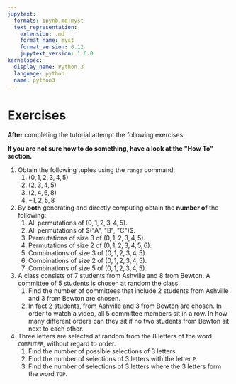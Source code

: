 ```yaml
---
jupytext:
  formats: ipynb,md:myst
  text_representation:
    extension: .md
    format_name: myst
    format_version: 0.12
    jupytext_version: 1.6.0
kernelspec:
  display_name: Python 3
  language: python
  name: python3
---
```


# Exercises

**After** completing the tutorial attempt the following exercises.

**If you are not sure how to do something, have a look at the "How To" section.**

1. Obtain the following tuples using the `range` command:
    1. $(0, 1, 2, 3, 4, 5)$
    2. $(2, 3, 4, 5)$
    3. $(2, 4, 6, 8)$
    4. $-1, 2, 5, 8$
2. By **both** generating and directly computing obtain the **number of** the following:
    1. All permutations of $(0, 1, 2, 3, 4, 5)$.
    2. All permutations of $("A", "B", "C")$.
    3. Permutations of size 3 of $(0, 1, 2, 3, 4, 5)$.
    4. Permutations of size 2 of $(0, 1, 2, 3, 4, 5, 6)$.
    5. Combinations of size 3 of  $(0, 1, 2, 3, 4, 5)$.
    6. Combinations of size 2 of  $(0, 1, 2, 3, 4, 5)$.
    7. Combinations of size 5 of  $(0, 1, 2, 3, 4, 5)$.
3. A class consists of 7 students from Ashville and 8 from Bewton. A committee of 5 students is chosen at random the class.
    1. Find the number of committees that include 2 students from Ashville and 3 from Bewton are chosen.
    2. In fact 2 students, from Ashville and 3 from Bewton are chosen. In order to watch a video, all 5 committee members sit in a row. In how many different orders can they sit if no two students from Bewton sit next to each other.
4. Three letters are selected at random from the 8 letters of the word `COMPUTER`, without regard to order.
    1. Find the number of possible selections of 3 letters.
    2. Find the number of selections of 3 letters with the letter `P`.
    3. Find the number of selections of 3 letters where the 3 letters form the word `TOP`.
